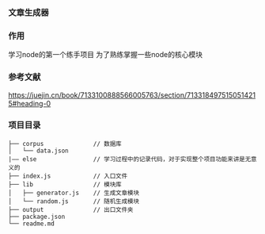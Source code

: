 ### 文章生成器
### 作用
学习node的第一个练手项目
为了熟练掌握一些node的核心模块
### 参考文献
https://juejin.cn/book/7133100888566005763/section/7133184975150514215#heading-0
### 项目目录
```
├── corpus              // 数据库
│   └── data.json
|—— else                // 学习过程中的记录代码，对于实现整个项目功能来讲是无意义的
├── index.js            // 入口文件
├── lib                 // 模块库
│   ├── generator.js    // 生成文章模块
│   └── random.js       // 随机生成模块
├── output              // 出口文件夹
├── package.json
└── readme.md
```